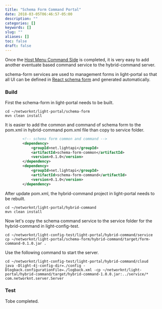 ```yaml
---
title: "Schema Form Command Portal"
date: 2018-03-05T06:46:57-05:00
description: ""
categories: []
keywords: []
slug: ""
aliases: []
toc: false
draft: false
---
```


Once the [Host Menu Command Side][] is completed, it is very easy to add another eventuate
based command service to the hybrid-command server. 

schema-form services are used to management forms in light-portal so that all UI can be
defined in [React schema form][] and generated automatically. 

### Build

First the schema-form in light-portal needs to be built.

```
cd ~/networknt/light-portal/schema-form
mvn clean install
```

It is easier to add the common and command of schema form to the pom.xml in hybrid-command
pom.xml file than copy to service folder. 

```xml
        <!-- schema form common and command -->
        <dependency>
            <groupId>net.lightapi</groupId>
            <artifactId>schema-form-common</artifactId>
            <version>0.1.0</version>
        </dependency>
        <dependency>
            <groupId>net.lightapi</groupId>
            <artifactId>schema-form-command</artifactId>
            <version>0.1.0</version>
        </dependency>

```

After update pom.xml, the hybrid-command project in light-portal needs to be rebuilt. 

```
cd ~/networknt/light-portal/hybrid-command
mvn clean install
```


Now let's copy the schema command service to the service folder for the hybrid-command in
light-config-test.

```
cd ~/networknt/light-config-test/light-portal/hybrid-command/service
cp ~/networknt/light-portal/schema-form/hybrid-command/target/form-command-0.1.0.jar .
``` 

Use the following command to start the server.

```
cd ~/networknt/light-config-test/light-portal/hybrid-command/cloud
java -Dlight-4j-config-dir=./config -Dlogback.configurationFile=./logback.xml -cp ~/networknt/light-portal/hybrid-command/target/hybrid-command-1.0.0.jar:../service/* com.networknt.server.Server
```


### Test

Tobe completed.


[Host Menu Command Side]: /tutorial/hybrid/host-menu-command-portal/
[React schema form]: https://github.com/networknt/react-schema-form
 
